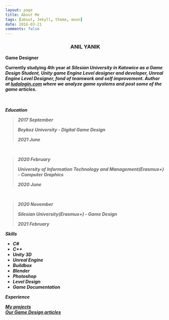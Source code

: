 ```yaml
---
layout: page
title: About Me
tags: [about, Jekyll, theme, moon]
date: 2016-03-21
comments: false
---
```

    




### <center> ANIL YANIK

<b>Game Designer 
<br>

Currently studying 4th year at <i> Silesian University in Katowice as a Game Design Student, Unity game Engine Level designer and developer, Unreal Engine Level Designer, fond of teamwork and self improvement. Author at <a href="https://www.ludologin.com/">ludologin.com</a> where we analyze game systems and post some of the game articles. 
<br>
<br>
<br>

<b>Education
<br>

>2017 September
>
> *Beykoz University* - Digital Game Design
>
>2021 June
<br>

>2020 February
>
>*University of Information Technology and Management(Erasmus+)* - Computer Graphics
>
>2020 June
<br>

>2020 November
>
>*Silesian University(Erasmus+)* - Game Design
>
>2021 February

<b>Skills

* C#    
* C++
* Unity 3D
* Unreal Engine
* Buildbox
* Blender
* Photoshop
* Level Design
* Game Documentation

<b>Experience

<a href="https://anilyanik.me/posts/">My projects</a>
<br>
<a href="https://www.ludologin.com/">Our Game Design articles</a>

                                       





      

